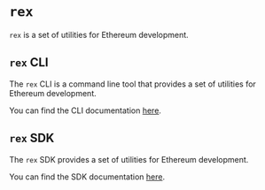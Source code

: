 # `rex`

`rex` is a set of utilities for Ethereum development.

## `rex` CLI

The `rex` CLI is a command line tool that provides a set of utilities for Ethereum development.

You can find the CLI documentation [here](cli/README.md).

## `rex` SDK

The `rex` SDK provides a set of utilities for Ethereum development.

You can find the SDK documentation [here](sdk/README.md).
